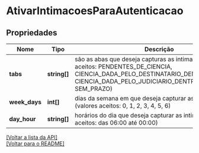 # AtivarIntimacoesParaAutenticacao

## Propriedades
Nome | Tipo | Descrição | Notas
------------ | ------------- | ------------- | -------------
**tabs** | **string[]** | são as abas que deseja capturas as intimações (valores aceitos: PENDENTES_DE_CIENCIA, CIENCIA_DADA_PELO_DESTINATARIO_DENTRO_DO_PRAZO, CIENCIA_DADA_PELO_JUDICIARIO_DENTRO_DO_PRAZO e SEM_PRAZO) | [obrigatório] 
**week_days** | **int[]** | dias da semana em que deseja capturar as intimações (valores aceitos: 0, 1, 2, 3, 4, 5, 6) | [obrigatório] 
**day_hour** | **string[]** | horários do dia que deseja capturar as intimações (valores aceitos: das 06:00 até 00:00) | [obrigatório] 

[[Voltar a lista da API]](../../../README.md#Documentação-para-os-Endpoints-da-API)    
[[Voltar para o README]](../../../README.md#Intima.ai---SDK-PHP)
